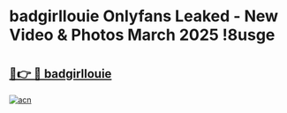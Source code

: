 # badgirllouie Onlyfans Leaked - New Video & Photos March 2025 !8usge

# <h2><a href="https://mi95ok.iuczelnia.edu.pl?title=badgirllouie&ref=8usge">🔗👉 🔴 badgirllouie</a></h2>

[![acn](https://github.com/user-attachments/assets/0f9c940e-d8b0-45ae-aac7-cd30a18b3e1c)](https://mi95ok.iuczelnia.edu.pl?title=badgirllouie&ref=8usge)

